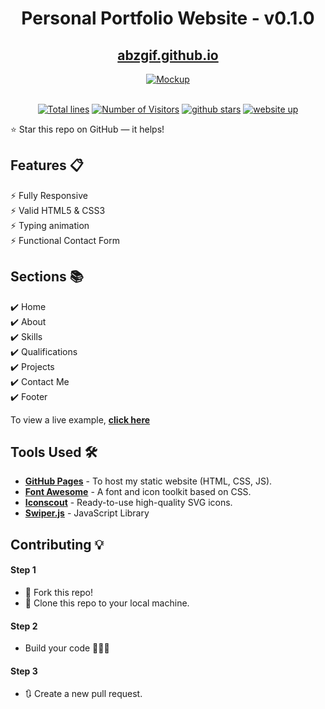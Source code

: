 <div align="center">

<h1>Personal Portfolio Website - v0.1.0</h1>

<h2>
  <a href="https://abzgif.github.io/">abzgif.github.io</a>
</h2>

<div align="center">
  <a href="https://abzgif.github.io/">
    <img alt="Mockup" src="https://user-images.githubusercontent.com/64855541/148080556-ec9d5062-1092-4bd4-ba12-82a153e32985.png" />
  </a>
</div>

<br/>

<a href="https://github.com/abzgif/abzgif.github.io"><img src="https://sloc.xyz/github/abzgif/abzgif.github.io" alt="Total lines"></a>
<a href="https://github.com/abzgif/abzgif.github.io"><img src="https://visitor-badge.laobi.icu/badge?page_id=abzgif/abzgif.github.io" alt="Number of Visitors"></a>
<a href="https://github.com/abzgif/abzgif.github.io/stargazers"><img src="https://img.shields.io/github/stars/abzgif/abzgif.github.io" alt="github stars"></a>
<a href="https://abzgif.github.io/"><img src="https://img.shields.io/badge/website-up-yellow" alt="website up"></a>

</div>

⭐ Star this repo on GitHub — it helps!

## Features 📋

⚡️ Fully Responsive\
⚡️ Valid HTML5 & CSS3\
⚡️ Typing animation\
⚡️ Functional Contact Form

## Sections 📚

✔️ Home\
✔️ About\
✔️ Skills \
✔️ Qualifications \
✔️ Projects\
✔️ Contact Me\
✔️ Footer

To view a live example, **[click here](https://abzgif.github.io/)**

## Tools Used 🛠️

- [**GitHub Pages**](https://docs.github.com/en/pages) - To host my static website (HTML, CSS, JS).
- [**Font Awesome**](https://fontawesome.com/) - A font and icon toolkit based on CSS.
- [**Iconscout**](https://iconscout.com/unicons) - Ready-to-use high-quality SVG icons.
- [**Swiper.js**](https://swiperjs.com/) - JavaScript Library

## Contributing 💡

#### Step 1

- 🍴 Fork this repo!
- 👯 Clone this repo to your local machine.

#### Step 2

- Build your code 🔨🔨🔨

#### Step 3

- 🔃 Create a new pull request.
